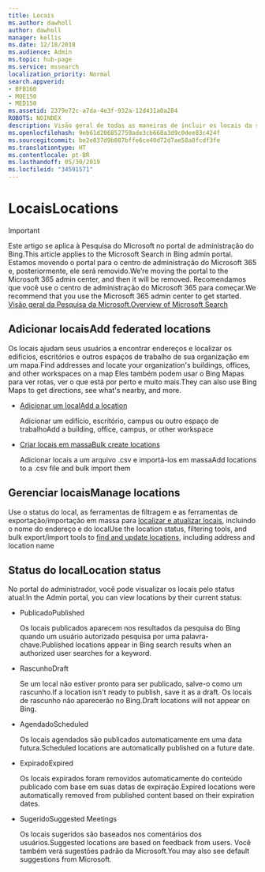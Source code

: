 ```yaml
---
title: Locais
ms.author: dawholl
author: dawholl
manager: kellis
ms.date: 12/18/2018
ms.audience: Admin
ms.topic: hub-page
ms.service: mssearch
localization_priority: Normal
search.appverid:
- BFB160
- MOE150
- MED150
ms.assetid: 2379e72c-a7da-4e3f-932a-12d431a0a284
ROBOTS: NOINDEX
description: Visão geral de todas as maneiras de incluir os locais da sua organização nos resultados de trabalho da Pesquisa da Microsoft
ms.openlocfilehash: 9eb61d206852759ade3cb668a3d9c0dee83c424f
ms.sourcegitcommit: be2e837d9b087bffe6ce40d72d7ae58a8fcdf3fe
ms.translationtype: HT
ms.contentlocale: pt-BR
ms.lasthandoff: 05/30/2019
ms.locfileid: "34591571"
---
```

# <a name="locations"></a><span data-ttu-id="ed362-103">Locais</span><span class="sxs-lookup"><span data-stu-id="ed362-103">Locations</span></span>

> [!IMPORTANT]
> <span data-ttu-id="ed362-104">Este artigo se aplica à Pesquisa do Microsoft no portal de administração do Bing.</span><span class="sxs-lookup"><span data-stu-id="ed362-104">This article applies to the Microsoft Search in Bing admin portal.</span></span> <span data-ttu-id="ed362-105">Estamos movendo o portal para o centro de administração do Microsoft 365 e, posteriormente, ele será removido.</span><span class="sxs-lookup"><span data-stu-id="ed362-105">We’re moving the portal to the Microsoft 365 admin center, and then it will be removed.</span></span> <span data-ttu-id="ed362-106">Recomendamos que você use o centro de administração do Microsoft 365 para começar.</span><span class="sxs-lookup"><span data-stu-id="ed362-106">We recommend that you use the Microsoft 365 admin center to get started.</span></span> [<span data-ttu-id="ed362-107">Visão geral da Pesquisa da Microsoft.</span><span class="sxs-lookup"><span data-stu-id="ed362-107">Overview of Microsoft Search</span></span>](overview-microsoft-search.md)
    
## <a name="add-locations"></a><span data-ttu-id="ed362-108">Adicionar locais</span><span class="sxs-lookup"><span data-stu-id="ed362-108">Add federated locations</span></span>

<span data-ttu-id="ed362-109">Os locais ajudam seus usuários a encontrar endereços e localizar os edifícios, escritórios e outros espaços de trabalho de sua organização em um mapa.</span><span class="sxs-lookup"><span data-stu-id="ed362-109">Find addresses and locate your organization's buildings, offices, and other workspaces on a map</span></span> <span data-ttu-id="ed362-110">Eles também podem usar o Bing Mapas para ver rotas, ver o que está por perto e muito mais.</span><span class="sxs-lookup"><span data-stu-id="ed362-110">They can also use Bing Maps to get directions, see what's nearby, and more.</span></span>
  
- [<span data-ttu-id="ed362-111">Adicionar um local</span><span class="sxs-lookup"><span data-stu-id="ed362-111">Add a location</span></span>](add-a-location.md)
    
    <span data-ttu-id="ed362-112">Adicionar um edifício, escritório, campus ou outro espaço de trabalho</span><span class="sxs-lookup"><span data-stu-id="ed362-112">Add a building, office, campus, or other workspace</span></span>
    
- [<span data-ttu-id="ed362-113">Criar locais em massa</span><span class="sxs-lookup"><span data-stu-id="ed362-113">Bulk create locations</span></span>](bulk-create-locations.md)
    
    <span data-ttu-id="ed362-114">Adicionar locais a um arquivo .csv e importá-los em massa</span><span class="sxs-lookup"><span data-stu-id="ed362-114">Add locations to a .csv file and bulk import them</span></span>
    
## <a name="manage-locations"></a><span data-ttu-id="ed362-115">Gerenciar locais</span><span class="sxs-lookup"><span data-stu-id="ed362-115">Manage locations</span></span>

<span data-ttu-id="ed362-116">Use o status do local, as ferramentas de filtragem e as ferramentas de exportação/importação em massa para [localizar e atualizar locais](manage-locations.md), incluindo o nome do endereço e do local</span><span class="sxs-lookup"><span data-stu-id="ed362-116">Use the location status, filtering tools, and bulk export/import tools to [find and update locations](manage-locations.md), including address and location name</span></span>
  
## <a name="location-status"></a><span data-ttu-id="ed362-117">Status do local</span><span class="sxs-lookup"><span data-stu-id="ed362-117">Location status</span></span>

<span data-ttu-id="ed362-118">No portal do administrador, você pode visualizar os locais pelo status atual:</span><span class="sxs-lookup"><span data-stu-id="ed362-118">In the Admin portal, you can view locations by their current status:</span></span>
  
- <span data-ttu-id="ed362-119">Publicado</span><span class="sxs-lookup"><span data-stu-id="ed362-119">Published</span></span>
    
    <span data-ttu-id="ed362-120">Os locais publicados aparecem nos resultados da pesquisa do Bing quando um usuário autorizado pesquisa por uma palavra-chave.</span><span class="sxs-lookup"><span data-stu-id="ed362-120">Published locations appear in Bing search results when an authorized user searches for a keyword.</span></span>
    
- <span data-ttu-id="ed362-121">Rascunho</span><span class="sxs-lookup"><span data-stu-id="ed362-121">Draft</span></span>
    
    <span data-ttu-id="ed362-122">Se um local não estiver pronto para ser publicado, salve-o como um rascunho.</span><span class="sxs-lookup"><span data-stu-id="ed362-122">If a location isn't ready to publish, save it as a draft.</span></span> <span data-ttu-id="ed362-123">Os locais de rascunho não aparecerão no Bing.</span><span class="sxs-lookup"><span data-stu-id="ed362-123">Draft locations will not appear on Bing.</span></span>
    
- <span data-ttu-id="ed362-124">Agendado</span><span class="sxs-lookup"><span data-stu-id="ed362-124">Scheduled</span></span>
    
    <span data-ttu-id="ed362-125">Os locais agendados são publicados automaticamente em uma data futura.</span><span class="sxs-lookup"><span data-stu-id="ed362-125">Scheduled locations are automatically published on a future date.</span></span>
    
- <span data-ttu-id="ed362-126">Expirado</span><span class="sxs-lookup"><span data-stu-id="ed362-126">Expired</span></span>
    
    <span data-ttu-id="ed362-127">Os locais expirados foram removidos automaticamente do conteúdo publicado com base em suas datas de expiração.</span><span class="sxs-lookup"><span data-stu-id="ed362-127">Expired locations were automatically removed from published content based on their expiration dates.</span></span>
    
- <span data-ttu-id="ed362-128">Sugerido</span><span class="sxs-lookup"><span data-stu-id="ed362-128">Suggested Meetings</span></span>
    
    <span data-ttu-id="ed362-129">Os locais sugeridos são baseados nos comentários dos usuários.</span><span class="sxs-lookup"><span data-stu-id="ed362-129">Suggested locations are based on feedback from users.</span></span> <span data-ttu-id="ed362-130">Você também verá sugestões padrão da Microsoft.</span><span class="sxs-lookup"><span data-stu-id="ed362-130">You may also see default suggestions from Microsoft.</span></span>

  

